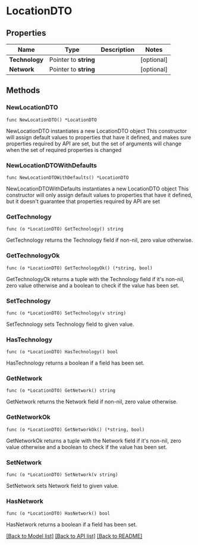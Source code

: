 # LocationDTO

## Properties

Name | Type | Description | Notes
------------ | ------------- | ------------- | -------------
**Technology** | Pointer to **string** |  | [optional] 
**Network** | Pointer to **string** |  | [optional] 

## Methods

### NewLocationDTO

`func NewLocationDTO() *LocationDTO`

NewLocationDTO instantiates a new LocationDTO object
This constructor will assign default values to properties that have it defined,
and makes sure properties required by API are set, but the set of arguments
will change when the set of required properties is changed

### NewLocationDTOWithDefaults

`func NewLocationDTOWithDefaults() *LocationDTO`

NewLocationDTOWithDefaults instantiates a new LocationDTO object
This constructor will only assign default values to properties that have it defined,
but it doesn't guarantee that properties required by API are set

### GetTechnology

`func (o *LocationDTO) GetTechnology() string`

GetTechnology returns the Technology field if non-nil, zero value otherwise.

### GetTechnologyOk

`func (o *LocationDTO) GetTechnologyOk() (*string, bool)`

GetTechnologyOk returns a tuple with the Technology field if it's non-nil, zero value otherwise
and a boolean to check if the value has been set.

### SetTechnology

`func (o *LocationDTO) SetTechnology(v string)`

SetTechnology sets Technology field to given value.

### HasTechnology

`func (o *LocationDTO) HasTechnology() bool`

HasTechnology returns a boolean if a field has been set.

### GetNetwork

`func (o *LocationDTO) GetNetwork() string`

GetNetwork returns the Network field if non-nil, zero value otherwise.

### GetNetworkOk

`func (o *LocationDTO) GetNetworkOk() (*string, bool)`

GetNetworkOk returns a tuple with the Network field if it's non-nil, zero value otherwise
and a boolean to check if the value has been set.

### SetNetwork

`func (o *LocationDTO) SetNetwork(v string)`

SetNetwork sets Network field to given value.

### HasNetwork

`func (o *LocationDTO) HasNetwork() bool`

HasNetwork returns a boolean if a field has been set.


[[Back to Model list]](../README.md#documentation-for-models) [[Back to API list]](../README.md#documentation-for-api-endpoints) [[Back to README]](../README.md)


